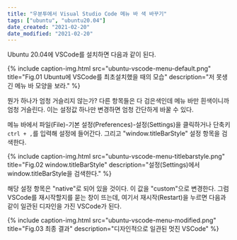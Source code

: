 ```yaml
---
title: "우분투에서 Visual Studio Code 메뉴 바 색 바꾸기"
tags: ["ubuntu", "ubuntu20.04"]
date_created: "2021-02-20"
date_modified: "2021-02-20"
---
```


Ubuntu 20.04에 VSCode를 설치하면 다음과 같이 된다.

{% include caption-img.html src="ubuntu-vscode-menu-default.png" title="Fig.01 Ubuntu에 VSCode를 최초설치했을 때의 모습" description="저 못생긴 메뉴 바 모양을 보라." %}

뭔가 하나가 엄청 거슬리지 않는가? 다른 항목들은 다 검은색인데 메뉴 바만 흰색이니까 엄청 거슬린다. 이는 설정값 하나만 변경하면 엄청 간단하게 바꿀 수 있다.

메뉴 바에서 파일(File)-기본 설정(Preferences)-설정(Settings)을 클릭하거나 단축키 `ctrl + ,`를 입력해 설정에 들어간다. 그리고 "window.titleBarStyle" 설정 항목을 검색한다.

{% include caption-img.html src="ubuntu-vscode-menu-titlebarstyle.png" title="Fig.02 window.titleBarStyle" description="설정(Settings)에서 window.titleBarStyle을 검색한다." %}

해당 설정 항목은 "native"로 되어 있을 것이다. 이 값을 "custom"으로 변경한다. 그럼 VSCode를 재시작할지를 묻는 창이 뜨는데, 여기서 재시작(Restart)을 누르면 다음과 같이 일관된 디자인을 가진 VSCode가 된다.

{% include caption-img.html src="ubuntu-vscode-menu-modified.png" title="Fig.03 최종 결과" description="디자인적으로 일관된 멋진 VSCode" %}